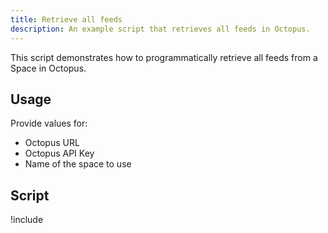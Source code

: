 ```yaml
---
title: Retrieve all feeds
description: An example script that retrieves all feeds in Octopus.
---
```


This script demonstrates how to programmatically retrieve all feeds from a Space in Octopus.

## Usage

Provide values for:

- Octopus URL
- Octopus API Key
- Name of the space to use

## Script

!include <get-feeds-scripts>
